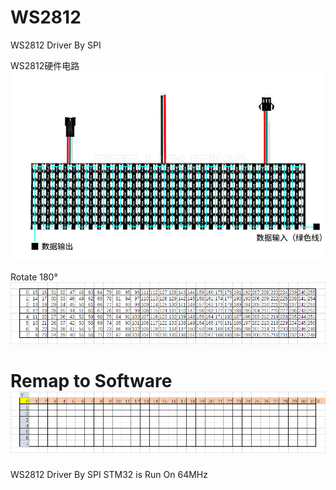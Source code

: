 # WS2812

WS2812 Driver By SPI 

WS2812硬件电路
![](2021-05-05-15-36-26.png)

Rotate 180°
![](2021-05-05-15-51-11.png)

Remap to Software
![](2021-05-05-23-14-48.png)
=======
WS2812 Driver By SPI
STM32 is Run On 64MHz

